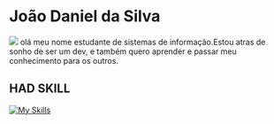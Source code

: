 # João Daniel da Silva
<img src="https://media2.giphy.com/media/bGgsc5mWoryfgKBx1u/200w.gif?cid=6c09b952fi8d1jbzxtoi430fbgc05yjt49r5f784u0tby391&ep=v1_gifs_search&rid=200w.gif&ct=g"/>
olá meu nome estudante de sistemas de informação.Estou atras de sonho de ser um dev, e também quero aprender e passar meu conhecimento para os outros.


## HAD SKILL
[![My Skills](https://skillicons.dev/icons?i=js,html,css)](https://skillicons.dev)


        
